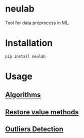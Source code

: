# neulab
Tool for data preprocess in ML.
# Installation
```
pip install neulab
```
# Usage

## [Algorithms](docs/README_algrthms.md)

## [Restore value methods](docs/README_restore.md)

## [Outliers Detection](docs/README_out.md)

